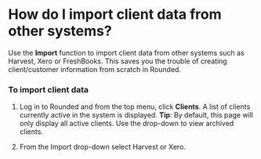 # How do I import client data from other systems?

Use the **Import** function to import client data from other systems such as Harvest, Xero or FreshBooks. This saves you the trouble of creating client/customer information from scratch in Rounded.


### To import client data

1. Log in to Rounded and from the top menu, click **Clients**.
A list of clients currently active in the system is displayed.
**Tip**: By default, this page will only display all active clients. Use the drop-down to view archived clients.

2. From the Import drop-down select Harvest or Xero. 